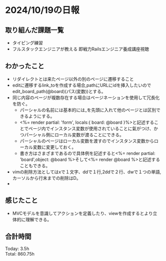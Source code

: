 # 2024/10/19の日報
## 取り組んだ課題一覧
* タイピング練習
* フルスタックエンジニアが教える 即戦力Railsエンジニア養成講座視聴
## わかったこと
* リダイレクトとは来たページ以外の別のページに遷移すること
* editに遷移するlink_toを作成する場合,pathにURLにidを挿入したいのでedit_board_path(@board)(パス(変数))とする。
* 同じ内容のページが複数存在する場合はページネーションを使用して冗長化を防ぐ。
    *  パーシャルの名前には基本的には_を先頭に入れて他のページとは区別できるようにする。
    *  <%= render partial: 'form', locals:{ board: @board }%>と記述することでページ内でインスタンス変数が使用されていることに氣がつけ、かつパーシャル側にローカル変数が渡ることにできる。
    *  パーシャルのページはローカル変数を渡すのでインスタンス変数からローカル変数に変更しておく。
    *  書き方はさまざまであるので具体例を記述すると<%= render partial: 'board',object: @board %>そして<%= render @board %>と記述することもできる。
*  vimの削除方法としてはxで１文字、ddで１行,2ddで２行、dwで１つの単語,カーソルから行末までの削除はD。
*             
## 感じたこと
*  MVCモデルを意識してアクションを定義したり、viewを作成するとより立体的に理解できる。
## 合計時間  
Today: 3.5h<br>
Total: 860.75h
